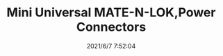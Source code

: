 ﻿---
layout: post 
title: Mini Universal MATE-N-LOK,Power Connectors
is_home: true
tags: 
categories: wire-harness
overview: 172327-1, 1-172164-2
series: 
part_number: 0571-1
thumb_img: 
small_img: static/202106/571-20210607.jpg
date: 2021/6/7 7:52:04
---



